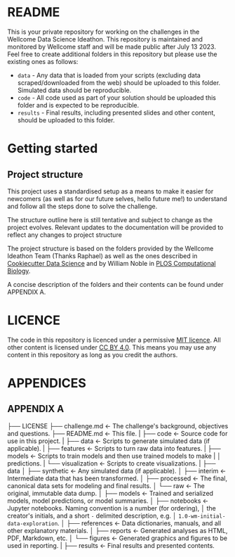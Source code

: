 # README

This is your private repository for working on the challenges in the Wellcome Data Science Ideathon.
This repository is maintained and monitored by Wellcome staff and will be made public after July 13 2023.
Feel free to create additional folders in this repository but please use the existing ones as follows:

* `data` - Any data that is loaded from your scripts (excluding data scraped/downloaded from the web) should be uploaded to this folder. Simulated data should be reproducible.
* `code` - All code used as part of your solution should be uploaded this folder and is expected to be reproducible.
* `results` - Final results, including presented slides and other content, should be uploaded to this folder.

# Getting started
## Project structure
This project uses a standardised setup as a means to make it easier for newcomers
(as well as for our future selves, hello future me!) to understand and follow all the steps done to solve the challenge.

The structure outline here is still tentative and subject to change as the project evolves. Relevant updates to the documentation will be provided to reflect any changes to project structure

The project structure is based on the folders provided by the Wellcome Ideathon Team (Thanks Raphael) as well as the ones described in [Cookiecutter Data Science](https://drivendata.github.io/cookiecutter-data-science/#cookiecutter-data-science) and by William Noble in [PLOS Computational Biology](https://doi.org/10.1371/journal.pcbi.1000424).

A concise description of the folders and their contents can be found under APPENDIX A. 

# LICENCE

The code in this repository is licenced under a permissive [MIT licence](https://opensource.org/licenses/MIT). All other content is licensed under [CC BY 4.0](https://creativecommons.org/licenses/by/4.0/). This means you may use any content in this repository as long as you credit the authors.

# APPENDICES
## APPENDIX A
├── LICENSE
├── challenge.md       <- The challenge's background, objectives and questions.
├── README.md          <- This file.
|
├── code               <- Source code for use in this project.
|   ├── data           <- Scripts to generate simulated data (if applicable).
|   ├── features       <- Scripts to turn raw data into features.
|   ├── models         <- Scripts to train models and then use trained models to make
|   │                     predictions.
|   └── visualization  <- Scripts to create visualizations.
|
├── data
│   ├── synthetic      <- Any simulated data (if applicable).
│   ├── interim        <- Intermediate data that has been transformed.
│   ├── processed      <- The final, canonical data sets for modeling and final results.
│   └── raw            <- The original, immutable data dump.
│
├── models             <- Trained and serialized models, model predictions, or model summaries.
│
├── notebooks          <- Jupyter notebooks. Naming convention is a number (for ordering),
│                         the creator's initials, and a short `-` delimited description, e.g.
│                         `1.0-wm-initial-data-exploration`.
│
├── references         <- Data dictionaries, manuals, and all other explanatory materials.
│
├── reports            <- Generated analyses as HTML, PDF, Markdown, etc.
│   └── figures        <- Generated graphics and figures to be used in reporting.
|
├── results            <- Final results and presented contents. 
